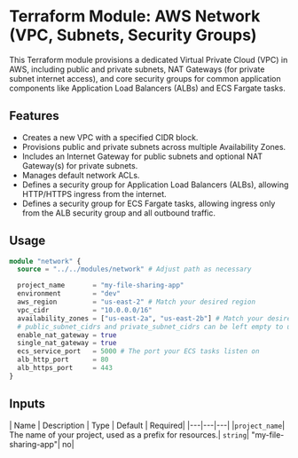 # Terraform Module: AWS Network (VPC, Subnets, Security Groups)

This Terraform module provisions a dedicated Virtual Private Cloud (VPC) in AWS, including public and private subnets, NAT Gateways (for private subnet internet access), and core security groups for common application components like Application Load Balancers (ALBs) and ECS Fargate tasks.

## Features

* Creates a new VPC with a specified CIDR block.
* Provisions public and private subnets across multiple Availability Zones.
* Includes an Internet Gateway for public subnets and optional NAT Gateway(s) for private subnets.
* Manages default network ACLs.
* Defines a security group for Application Load Balancers (ALBs), allowing HTTP/HTTPS ingress from the internet.
* Defines a security group for ECS Fargate tasks, allowing ingress only from the ALB security group and all outbound traffic.

## Usage

```terraform
module "network" {
  source = "../../modules/network" # Adjust path as necessary

  project_name       = "my-file-sharing-app"
  environment        = "dev"
  aws_region         = "us-east-2" # Match your desired region
  vpc_cidr           = "10.0.0.0/16"
  availability_zones = ["us-east-2a", "us-east-2b"] # Match your desired region's AZs
  # public_subnet_cidrs and private_subnet_cidrs can be left empty to use defaults
  enable_nat_gateway = true
  single_nat_gateway = true
  ecs_service_port   = 5000 # The port your ECS tasks listen on
  alb_http_port      = 80
  alb_https_port     = 443
}
```

## Inputs
| Name | Description | Type | Default | Required|
|---|---|---|
|`project_name`| The name of your project, used as a prefix for resources.| `string`| "my-file-sharing-app"| no|